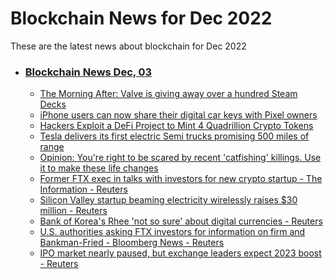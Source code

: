 # Blockchain News for Dec 2022
These are the latest news about blockchain for Dec 2022
- ### [Blockchain News Dec, 03](./03)
    - [The Morning After: Valve is giving away over a hundred Steam Decks](https://www.engadget.com/the-morning-after-valve-is-giving-away-over-a-hundred-steam-decks-121520197.html) 
    - [iPhone users can now share their digital car keys with Pixel owners](https://www.engadget.com/iphone-digital-car-keys-share-with-android-pixel-162505575.html) 
    - [Hackers Exploit a DeFi Project to Mint 4 Quadrillion Crypto Tokens](https://gizmodo.com/defi-hackers-binance-crypto-1849846635) 
    - [Tesla delivers its first electric Semi trucks promising 500 miles of range](https://www.cnn.com/2022/12/01/business/tesla-semi-pepsi/index.html) 
    - [Opinion: You're right to be scared by recent 'catfishing' killings. Use it to make these life changes](https://www.cnn.com/2022/12/02/opinions/riverside-catfishing-murders-wake-up-call-alaimo/index.html) 
    - [Former FTX exec in talks with investors for new crypto startup - The Information - Reuters](https://www.reuters.com/technology/former-ftx-exec-talks-with-investors-new-crypto-startup-information-2022-12-02/) 
    - [Silicon Valley startup beaming electricity wirelessly raises $30 million - Reuters](https://www.reuters.com/technology/silicon-valley-startup-beaming-electricity-wirelessly-raises-30-million-2022-12-02/) 
    - [Bank of Korea's Rhee 'not so sure' about digital currencies - Reuters](https://www.reuters.com/technology/bank-koreas-rhee-not-so-sure-about-digital-currencies-2022-12-02/) 
    - [U.S. authorities asking FTX investors for information on firm and Bankman-Fried - Bloomberg News - Reuters](https://www.reuters.com/technology/us-authorities-asking-ftx-investors-information-firm-bankman-fried-bloomberg-2022-12-02/) 
    - [IPO market nearly paused, but exchange leaders expect 2023 boost - Reuters](https://www.reuters.com/markets/ipo-market-nearly-paused-exchange-leaders-expect-2023-boost-2022-12-02/) 
